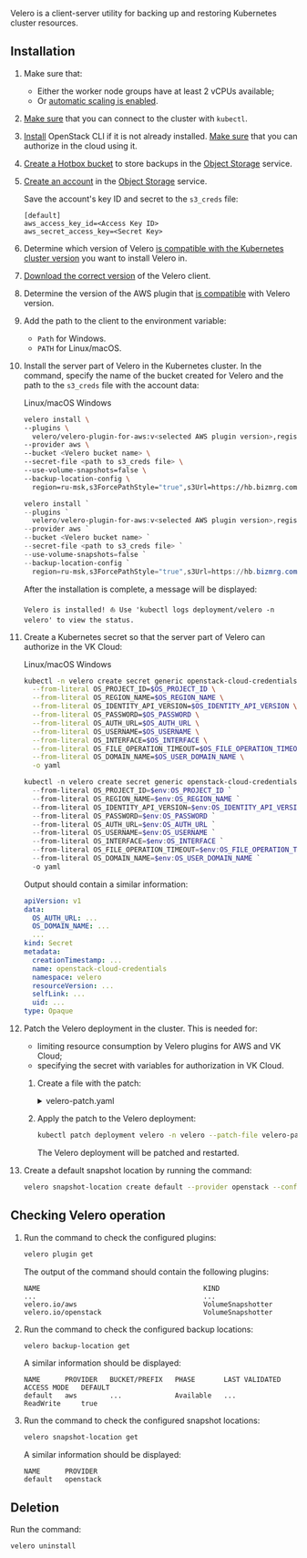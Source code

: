 Velero is a client-server utility for backing up and restoring Kubernetes cluster resources.

## Installation

1. Make sure that:

   - Either the worker node groups have at least 2 vCPUs available;
   - Or [automatic scaling is enabled](../../operations/scale#configure-automatic-scaling--only-for-worker-node-groups).

1. [Make sure](../../connect/kubectl#checking-the-connection-to-the-cluster) that you can connect to the cluster with `kubectl`.
1. [Install](../../../account/project/cli/setup) OpenStack CLI if it is not already installed. [Make sure](../../../account/project/cli/authorization) that you can authorize in the cloud using it.
1. [Create a Hotbox bucket](/en/base/s3/buckets/bucket#bucket-creation) to store backups in the [Object Storage](../../../s3) service.
1. [Create an account](/en/base/s3/access-management/s3-account#create-an-account) in the [Object Storage](/en/base/s3) service.

    Save the account's key ID and secret to the `s3_creds` file:

   ```text
   [default]
   aws_access_key_id=<Access Key ID>
   aws_secret_access_key=<Secret Key>
   ```

1. Determine which version of Velero [is compatible with the Kubernetes cluster version](https://github.com/vmware-tanzu/velero#velero-compatibility-matrix) you want to install Velero in.
1. [Download the correct version](https://github.com/vmware-tanzu/velero/releases) of the Velero client.
1. Determine the version of the AWS plugin that [is compatible](https://github.com/vmware-tanzu/velero-plugin-for-aws#compatibility) with Velero version.
1. Add the path to the client to the environment variable:

   - `Path` for Windows.
   - `PATH` for Linux/macOS.

1. Install the server part of Velero in the Kubernetes cluster. In the command, specify the name of the bucket created for Velero and the path to the `s3_creds` file with the account data:

   <tabs>
   <tablist>
   <tab>Linux/macOS</tab>
   <tab>Windows</tab>
   </tablist>
   <tabpanel>

   ```bash
   velero install \
   --plugins \
     velero/velero-plugin-for-aws:v<selected AWS plugin version>,registry.infra.mail.ru:5010/velero/velero-plugin-mcs:v1.2.2 \
   --provider aws \
   --bucket <Velero bucket name> \
   --secret-file <path to s3_creds file> \
   --use-volume-snapshots=false \
   --backup-location-config \
     region=ru-msk,s3ForcePathStyle="true",s3Url=https://hb.bizmrg.com:443

   ```

   </tabpanel>
   <tabpanel>

   ```powershell
   velero install `
   --plugins `
     velero/velero-plugin-for-aws:v<selected AWS plugin version>,registry.infra.mail.ru:5010/velero/velero-plugin-mcs:v1.2.2 `
   --provider aws `
   --bucket <Velero bucket name> `
   --secret-file <path to s3_creds file> `
   --use-volume-snapshots=false `
   --backup-location-config `
     region=ru-msk,s3ForcePathStyle="true",s3Url=https://hb.bizmrg.com:443
   ```

   </tabpanel>
   </tabs>

   After the installation is complete, a message will be displayed:

   ```text
   Velero is installed! ⛵ Use 'kubectl logs deployment/velero -n velero' to view the status.
   ```

1. Create a Kubernetes secret so that the server part of Velero can authorize in the VK Cloud:

   <tabs>
   <tablist>
   <tab>Linux/macOS</tab>
   <tab>Windows</tab>
   </tablist>
   <tabpanel>

   ```bash
   kubectl -n velero create secret generic openstack-cloud-credentials \
     --from-literal OS_PROJECT_ID=$OS_PROJECT_ID \
     --from-literal OS_REGION_NAME=$OS_REGION_NAME \
     --from-literal OS_IDENTITY_API_VERSION=$OS_IDENTITY_API_VERSION \
     --from-literal OS_PASSWORD=$OS_PASSWORD \
     --from-literal OS_AUTH_URL=$OS_AUTH_URL \
     --from-literal OS_USERNAME=$OS_USERNAME \
     --from-literal OS_INTERFACE=$OS_INTERFACE \
     --from-literal OS_FILE_OPERATION_TIMEOUT=$OS_FILE_OPERATION_TIMEOUT \
     --from-literal OS_DOMAIN_NAME=$OS_USER_DOMAIN_NAME \
     -o yaml

   ```

   </tabpanel>
   <tabpanel>

   ```powershell
   kubectl -n velero create secret generic openstack-cloud-credentials `
     --from-literal OS_PROJECT_ID=$env:OS_PROJECT_ID `
     --from-literal OS_REGION_NAME=$env:OS_REGION_NAME `
     --from-literal OS_IDENTITY_API_VERSION=$env:OS_IDENTITY_API_VERSION `
     --from-literal OS_PASSWORD=$env:OS_PASSWORD `
     --from-literal OS_AUTH_URL=$env:OS_AUTH_URL `
     --from-literal OS_USERNAME=$env:OS_USERNAME `
     --from-literal OS_INTERFACE=$env:OS_INTERFACE `
     --from-literal OS_FILE_OPERATION_TIMEOUT=$env:OS_FILE_OPERATION_TIMEOUT `
     --from-literal OS_DOMAIN_NAME=$env:OS_USER_DOMAIN_NAME `
     -o yaml
   ```

   </tabpanel>
   </tabs>

   Output should contain a similar information:

   ```yaml
   apiVersion: v1
   data:
     OS_AUTH_URL: ...
     OS_DOMAIN_NAME: ...
     ...
   kind: Secret
   metadata:
     creationTimestamp: ...
     name: openstack-cloud-credentials
     namespace: velero
     resourceVersion: ...
     selfLink: ...
     uid: ...
   type: Opaque
   ```

1. Patch the Velero deployment in the cluster. This is needed for:

   - limiting resource consumption by Velero plugins for AWS and VK Cloud;
   - specifying the secret with variables for authorization in VK Cloud.

   1. Create a file with the patch:

      <details>
      <summary markdown="span">velero-patch.yaml</summary>

      ```yaml
      spec:
        template:
          spec:
            containers:
              - name: velero
                envFrom:
                  - secretRef:
                      name: openstack-cloud-credentials
            initContainers:
              - name: velero-velero-plugin-for-aws
                resources:
                  limits:
                    cpu: "1"
                    memory: 512Mi
                  requests:
                    cpu: 500m
                    memory: 256Mi
              - name: velero-velero-plugin-mcs
                resources:
                  limits:
                    cpu: "1"
                    memory: 512Mi
                  requests:
                    cpu: 500m
                    memory: 256Mi
      ```

      </details>

   1. Apply the patch to the Velero deployment:

      ```bash
      kubectl patch deployment velero -n velero --patch-file velero-patch.yaml
      ```

      The Velero deployment will be patched and restarted.

1. Create a default snapshot location by running the command:

   ```bash
   velero snapshot-location create default --provider openstack --config region=ru-msk
   ```

## Checking Velero operation

1. Run the command to check the configured plugins:

   ```bash
   velero plugin get
   ```

   The output of the command should contain the following plugins:

   ```text
   NAME                                        KIND
   ...                                         ...
   velero.io/aws                               VolumeSnapshotter
   velero.io/openstack                         VolumeSnapshotter
   ```

1. Run the command to check the configured backup locations:

   ```bash
   velero backup-location get
   ```

   A similar information should be displayed:

   ```text
   NAME      PROVIDER   BUCKET/PREFIX   PHASE       LAST VALIDATED                  ACCESS MODE   DEFAULT
   default   aws        ...             Available   ...                             ReadWrite     true
   ```

1. Run the command to check the configured snapshot locations:

   ```bash
   velero snapshot-location get
   ```

   A similar information should be displayed:

   ```text
   NAME      PROVIDER
   default   openstack
   ```

## Deletion

Run the command:

```bash
velero uninstall
```
